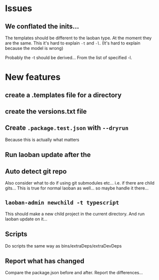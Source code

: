 
# Issues

## We conflated the inits... 

The templates should be different to the laoban type. At the moment they are the same. This it's hard to explain `-t` and `-l`. 
(It's hard to explain because the model is wrong)

Probably the -t should be derived... From the list of specified -l. 

# New features

## create a .templates file for a directory

## create the versions.txt file



## Create `.package.test.json` with `--dryrun`

Because this is actually what matters

## Run laoban update after the 

## Auto detect git repo 

Also consider what to do if using git submodules etc... i.e. if there are child gits...
This is true for normal laoban as well... so maybe handle it there... 

## `laoban-admin newchild -t typescript`

This should make a new child project in the current directory. 
And run laoban update on it...

## Scripts

Do scripts the same way as bins/extraDeps/extraDevDeps

## Report what has changed

Compare the package.json before and after. Report the differences...


